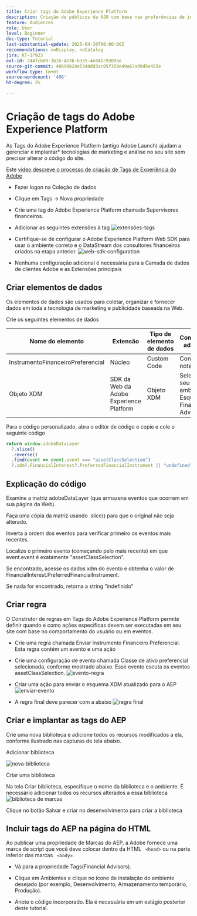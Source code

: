 ```yaml
---
title: Criar tags do Adobe Experience Platform
description: Criação de públicos da AJO com base nas preferências de investimento do usuário (ações, títulos, CDs)
feature: Audiences
role: User
level: Beginner
doc-type: Tutorial
last-substantial-update: 2025-04-30T00:00:00Z
recommendations: noDisplay, noCatalog
jira: KT-17923
exl-id: 244fcb09-3b16-4e3b-b335-4e84bc93095e
source-git-commit: 40690024e5348dd3ac05f350e49a67a99d5e455e
workflow-type: tm+mt
source-wordcount: '496'
ht-degree: 3%

---
```


# Criação de tags do Adobe Experience Platform

As Tags do Adobe Experience Platform (antigo Adobe Launch) ajudam a gerenciar e implantar* tecnologias de marketing e análise no seu site sem precisar alterar o código do site.

Este [vídeo descreve o processo de criação de Tags de Experiência do Adobe](https://experienceleague.adobe.com/en/playlists/experience-platform-get-started-with-tags)

* Fazer logon na Coleção de dados
* Clique em Tags -> Nova propriedade
* Crie uma tag do Adobe Experience Platform chamada Supervisores financeiros.

* Adicionar as seguintes extensões à tag
  ![extensões-tags](assets/tags-extensions.png)

* Certifique-se de configurar o Adobe Experience Platform Web SDK para usar o ambiente correto e o DataStream dos consultores financeiros criados na etapa anterior.
  ![web-sdk-configuration](assets/web-sdk-configuration.png)

* Nenhuma configuração adicional é necessária para a Camada de dados de clientes Adobe e as Extensões principais

## Criar elementos de dados

Os elementos de dados são usados para coletar, organizar e fornecer dados em toda a tecnologia de marketing e publicidade baseada na Web.

Crie os seguintes elementos de dados

| Nome do elemento | Extensão | Tipo de elemento de dados | Comentários adicionais |
|------------------------------|-----------------------------------|-------------------|------------------------------------------------------------------------------------------------------------------------------------------------------------------|
| InstrumentoFinanceiroPreferencial | Núcleo | Custom Code | Consulte a nota abaixo |
| Objeto XDM | SDK da Web da Adobe Experience Platform | Objeto XDM | Selecione seu ambiente e o Esquema do Financial Advisors |


Para o código personalizado, abra o editor de código e copie e cole o seguinte código

```javascript
return window.adobeDataLayer
  ?.slice()
  .reverse()
  .find(event => event.event === "assetClassSelection")
  ?.xdm?.FinancialInterest?.PreferredFinancialInstrument || "undefined";
```

## Explicação do código

Examine a matriz adobeDataLayer (que armazena eventos que ocorrem em sua página da Web).

Faça uma cópia da matriz usando .slice() para que o original não seja alterado.

Inverta a ordem dos eventos para verificar primeiro os eventos mais recentes.

Localize o primeiro evento (começando pelo mais recente) em que event.event é exatamente &quot;assetClassSelection&quot;.

Se encontrado, acesse os dados xdm do evento e obtenha o valor de FinancialInterest.PreferredFinancialInstrument.

Se nada for encontrado, retorna a string &quot;indefinido&quot;



## Criar regra

O Construtor de regras em Tags do Adobe Experience Platform permite definir quando e como ações específicas devem ser executadas em seu site com base no comportamento do usuário ou em eventos.

* Crie uma regra chamada Enviar Instrumento Financeiro Preferencial. Esta regra contém um evento e uma ação


* Crie uma configuração de evento chamada Classe de ativo preferencial selecionada, conforme mostrado abaixo. Esse evento escuta os eventos assetClassSelection.
  ![evento-regra](assets/rule-event.png)


* Criar uma ação para enviar o esquema XDM atualizado para o AEP
  ![enviar-evento](assets/rule-send-event.png)

* A regra final deve parecer com a abaixo
  ![regra final](assets/final-rule.png)

## Criar e implantar as tags do AEP


Crie uma nova biblioteca e adicione todos os recursos modificados a ela, conforme ilustrado nas capturas de tela abaixo.

Adicionar biblioteca

![nova-biblioteca](assets/tag-add-library.png)

Criar uma biblioteca

Na tela Criar biblioteca, especifique o nome da biblioteca e o ambiente.
É necessário adicionar todos os recursos alterados a essa biblioteca
![biblioteca de marcas](assets/tag-build-library.png)

Clique no botão Salvar e criar no desenvolvimento para criar a biblioteca

## Incluir tags do AEP na página do HTML

Ao publicar uma propriedade de Marcas do AEP, a Adobe fornece uma marca de script que você deve colocar dentro da HTML ``` <head>``` ou na parte inferior das marcas ``` <body>```.

* Vá para a propriedade Tags(Financial Advisors).

* Clique em Ambientes e clique no ícone de instalação do ambiente desejado (por exemplo, Desenvolvimento, Armazenamento temporário, Produção).

* Anote o código incorporado. Ela é necessária em um estágio posterior deste tutorial.
